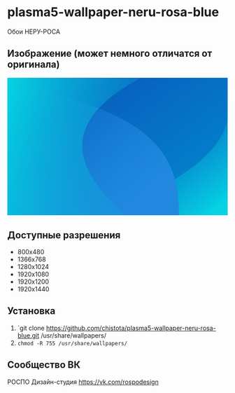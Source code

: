 plasma5-wallpaper-neru-rosa-blue
===============================

Обои НЕРУ-РОСА

## Изображение (может немного отличатся от оригинала)

![Screenshot](screenshot.svg)

## Доступные разрешения

* 800x480
* 1366x768
* 1280x1024
* 1920x1080
* 1920x1200
* 1920x1440

## Установка

1. `git clone https://github.com/chistota/plasma5-wallpaper-neru-rosa-blue.git /usr/share/wallpapers/
2. `chmod -R 755 /usr/share/wallpapers/`

## Сообщество ВК
РОСПО Дизайн-студия
https://vk.com/rospodesign
